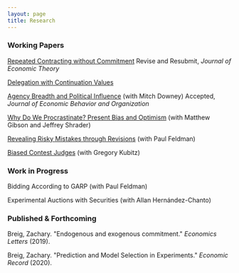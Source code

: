 ```yaml
---
layout: page
title: Research
---
```





### Working Papers

[Repeated Contracting without Commitment](https://zacharybreig.com/papers/RCwC.pdf) Revise and Resubmit, _Journal of Economic Theory_

[Delegation with Continuation Values](https://zacharybreig.com/papers/DCV.pdf)

[Agency Breadth and Political Influence](https://zacharybreig.com/papers/AgencyBreadth.pdf) (with Mitch Downey) Accepted, _Journal of Economic Behavior and Organization_

[Why Do We Procrastinate? Present Bias and Optimism](https://zacharybreig.com/papers/present_bias_and_optimism.pdf) (with Matthew Gibson and Jeffrey Shrader)

[Revealing Risky Mistakes through Revisions](https://zacharybreig.com/papers/RMR.pdf) (with Paul Feldman)

[Biased Contest Judges](https://zacharybreig.com/papers/BCJ.pdf) (with Gregory Kubitz)

### Work in Progress

Bidding According to GARP (with Paul Feldman)

Experimental Auctions with Securities (with Allan Hernández-Chanto)

### Published & Forthcoming

Breig, Zachary. "Endogenous and exogenous commitment." _Economics Letters_ (2019).

Breig, Zachary. "Prediction and Model Selection in Experiments." _Economic Record_ (2020).
